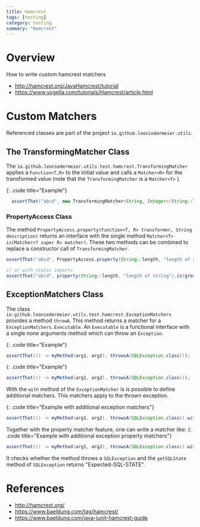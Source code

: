 ```yaml
---
title: Hamcrest
tags: [testing]
category: testing
summary: "Hamcrest"
---
```


# Overview

How to write custom hamcrest matchers

* http://hamcrest.org/JavaHamcrest/tutorial
* https://www.vogella.com/tutorials/Hamcrest/article.html

# Custom Matchers

Referenced classes are part of the project `io.github.leoniedermeier.utils`.

## The TransformingMatcher Class
The `io.github.leoniedermeier.utils.test.hamcrest.TransformingMatcher` applies a `Function<T,R>` to the initial value and calls a 
`Matcher<R>` for the transformed value (note that the `TransformingMatcher` is a `Matcher<T>` ).

{: .code title="Example"}
~~~java
  assertThat("abcd", new TransformingMatcher<String, Integer>(String::length, "myText", Matchers.greaterThan(2)));
~~~

### PropertyAccess Class
The method `PropertyAccess.property(Function<T, R> transformer, String description)` returns an interface with the single method 
`Matcher<T> is(Matcher<? super R> matcher)`. These two methods can be combined to replace a constructor call of `TransformingMatcher`.   

~~~java
assertThat("abcd", PropertyAccess.property(String::length, "length of string").is(Matchers.greaterThan(2)));

// or with static imports
assertThat("abcd", property(String::length, "length of string").is(greaterThan(2)));
~~~

## ExceptionMatchers Class
The class `io.github.leoniedermeier.utils.test.hamcrest.ExceptionMatchers` provides a method `throwA`. This method returns a 
matcher for a `ExceptionMatchers.Executable`. An `Executable` is a functional 
interface with a single none arguments method which can throw an `Exception`.

{: .code title="Example"}
~~~java
assertThat(() -> myMethod(arg1, arg2), throwsA(SQLException.class)));
~~~


{: .code title="Example"}
~~~java
assertThat(() -> myMethod(arg1, arg2), throwsA(SQLException.class)));
~~~

With the `with` method of the `ExceptionMatcher` is is possible to define additional matchers. This matchers apply to the thrown exception.

{: .code title="Example with additional exception matchers"}
~~~java
assertThat(() -> myMethod(arg1, arg2), throwsA(SQLException.class)).with(matcherForException) ));
~~~

Together with the property matcher feature, one can write a matcher like:
{: .code title="Example with additional exception property matchers"}
~~~java
assertThat(() -> myMethod(arg1, arg2), throwsA(SQLException.class)).with(property(SQLException::getSQLState, " sql-state ").is(equalTo("Expected-SQL-STATE"))));
~~~
 It checks whether the method throws a `SQLException` and the `getSQLState` method of `SQLException` returns "Expected-SQL-STATE".

# References

* <http://hamcrest.org/>
* <https://www.baeldung.com/tag/hamcrest/>
* <https://www.baeldung.com/java-junit-hamcrest-guide>  